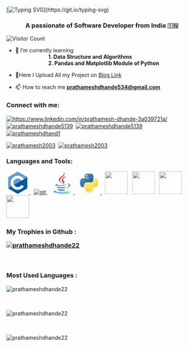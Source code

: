 

<br />

[![Typing SVG](https://readme-typing-svg.herokuapp.com?size=35&duration=6500&color=01F736&width=800&height=60&lines=Hii+There+%F0%9F%91%8B+%2C+It's+Me+Prathamesh+Dhande.;I+love+coding+in+Python+and+Java.;Welcome+%F0%9F%99%8F+To+My+Github+Profile.)](https://git.io/typing-svg)

<h3 align="center">A passionate of Software Developer from India 🇮🇳</h3>

![Visitor Count](https://profile-counter.glitch.me/{prathameshdhande22}/count.svg)

- 🌱 I’m currently learning </br>&nbsp;&nbsp;&nbsp;&nbsp;&nbsp;&nbsp;&nbsp;&nbsp;&nbsp;&nbsp;&nbsp;&nbsp;&nbsp;&nbsp;&nbsp;&nbsp;&nbsp;&nbsp;&nbsp;&nbsp;&nbsp;&nbsp;**1. Data Structure and Algorithms**</br>&nbsp;&nbsp;&nbsp;&nbsp;&nbsp;&nbsp;&nbsp;&nbsp;&nbsp;&nbsp;&nbsp;&nbsp;&nbsp;&nbsp;&nbsp;&nbsp;&nbsp;&nbsp;&nbsp;&nbsp;&nbsp;
**2. Pandas and Matplotlib Module of Python**

- 📝Here I Upload All my Project on [Blog Link](https://prathameshcode.blogspot.com/)

- 📫 How to reach me **prathameshdhande534@gmail.com**

<h3 align="left">Connect with me:</h3>
<p align="left">
<a href="https://linkedin.com/in/prathamesh-dhande-3a039721a/" target="blank"><img align="center" src="https://img.shields.io/badge/LinkedIn-0077B5?style=for-the-badge&logo=linkedin&logoColor=white" alt="https://www.linkedin.com/in/prathamesh-dhande-3a039721a/" height="35" width="130" /></a>&nbsp;             
<a href="https://instagram.com/prathameshdhande5139" target="blank"><img align="center" src="https://img.shields.io/badge/Instagram-E4405F?style=for-the-badge&logo=instagram&logoColor=white" alt="prathameshdhande5139" height="35" width="150" /></a>&nbsp;
<a href="https://www.facebook.com/prathamesh.dhande.71/" target="blank"><img align="center" src="https://img.shields.io/badge/Facebook-1877F2?style=for-the-badge&logo=facebook&logoColor=white" alt="prathameshdhande5139" height="35" width="140" /></a>&nbsp;
<a href="https://www.hackerrank.com/prathameshdhand1" target="blank"><img align="center" src="https://img.shields.io/badge/-Hackerrank-2EC866?style=for-the-badge&logo=HackerRank&logoColor=white" alt="prathameshdhand1" height="35" width="150" /></a>&nbsp;

<a href="https://leetcode.com/prathamesh2003/" target="blank"><img align="center" src="https://img.shields.io/badge/-LeetCode-FFA116?style=for-the-badge&logo=LeetCode&logoColor=black" alt="prathamesh2003" height="35" width="140"/></a>&nbsp;
<a href="https://www.codechef.com/users/prathamesh2003" target="blank"><img align="center" src="https://img.shields.io/badge/Codechef-%23B92B27.svg?&style=for-the-badge&logo=Codechef&logoColor=white"  alt="prathamesh2003" height="35" width="140"/></a>
</p>

<h3 align="left">Languages and Tools:</h3>
<p align="left"> <a href="https://www.cprogramming.com/" target="_blank" rel="noreferrer"> <img src="https://raw.githubusercontent.com/devicons/devicon/master/icons/c/c-original.svg" alt="c" width="60" height="60"/> </a> &nbsp;
<a href="https://git-scm.com/" target="_blank" rel="noreferrer"> <img src="https://www.vectorlogo.zone/logos/git-scm/git-scm-icon.svg" alt="git" width="60" height="60"/> </a> &nbsp;
<a href="https://www.java.com" target="_blank" rel="noreferrer"><img src="https://raw.githubusercontent.com/devicons/devicon/master/icons/java/java-original.svg" alt="java" width="60" height="60"/> </a> &nbsp;
<a href="https://www.python.org" target="_blank" rel="noreferrer"> <img src="https://raw.githubusercontent.com/devicons/devicon/master/icons/python/python-original.svg" alt="python" width="60" height="60"/> </a>&nbsp;
<a href="https://code.visualstudio.com/" target="_blank" rel="noreferrer"> 
<img src="https://cdn.jsdelivr.net/gh/devicons/devicon/icons/vscode/vscode-original.svg" width="60" height="60" /></a>&nbsp;&nbsp;
<a href="https://www.mysql.com/" target="_blank" rel="noreferrer">
<img src="https://cdn.jsdelivr.net/gh/devicons/devicon/icons/mysql/mysql-original-wordmark.svg" width="60" height="60" /></a>&nbsp;&nbsp;
<a href="https://numpy.org/" target="_blank" rel="noreferrer">
<img src="https://cdn.jsdelivr.net/gh/devicons/devicon/icons/numpy/numpy-original.svg"  width="60" height="60" /></a>&nbsp;
 <a href="https://www.adobe.com/products/premiere.html" target="_blank" rel="noreferrer"><img src="https://cdn.jsdelivr.net/gh/devicons/devicon/icons/premierepro/premierepro-original.svg" width="60" height="60"/></a>
          
</p>

<h3> My Trophies in Github :</br>
<p align="left"> <a href="https://github.com/ryo-ma/github-profile-trophy"><img src="https://github-profile-trophy.vercel.app/?username=prathameshdhande22&theme=radical" alt="prathameshdhande22" /></a> </p>
<br/>
<h3> Most Used Languages :</h3>
<p><img align="center" src="https://github-readme-stats.vercel.app/api/top-langs?username=prathameshdhande22&show_icons=true&locale=en&layout=compact&theme=highcontrast" alt="prathameshdhande22" /></p>
<br/>

<p><img align="center" src="https://github-readme-stats.vercel.app/api?username=prathameshdhande22&show_icons=true&locale=en&theme=highcontrast" alt="prathameshdhande22" /></p>
<br/>
<p><img align="center" src="https://github-readme-streak-stats.herokuapp.com/?user=prathameshdhande22&theme=highcontrast" alt="prathameshdhande22" /></p>
